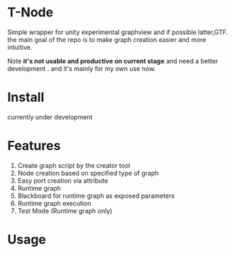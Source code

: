 # T-Node
Simple wrapper for unity experimental graphview and if possible latter,GTF.
the main goal of the repo is to make graph creation easier and more intuitive.

Note **it's not usable and productive on current stage** and need  a better
development .
and it's mainly for my own use now.

# Install

currently under development

# Features

1. Create graph script by the creator tool
2. Node creation based on specified type of graph
3. Easy port creation via attribute
4. Runtime graph
5. Blackboard for runtime graph as exposed parameters
6. Runtime graph execution
7. Test Mode (Runtime graph only)

# Usage

